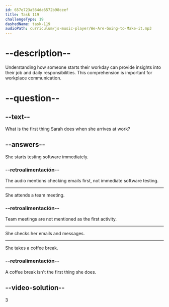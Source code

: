 ```yaml
---
id: 657e723a564da6572b98ceef
title: Task 119
challengeType: 19
dashedName: task-119
audioPath: curriculum/js-music-player/We-Are-Going-to-Make-it.mp3
---
```


<!-- Sarah: On arrival, I check my emails and messages from the team. It helps me plan my day. -->

# --description--

Understanding how someone starts their workday can provide insights into their job and daily responsibilities. This comprehension is important for workplace communication.

# --question--

## --text--

What is the first thing Sarah does when she arrives at work?

## --answers--

She starts testing software immediately.

### --retroalimentación--

The audio mentions checking emails first, not immediate software testing.

---

She attends a team meeting.

### --retroalimentación--

Team meetings are not mentioned as the first activity.

---

She checks her emails and messages.

---

She takes a coffee break.

### --retroalimentación--

A coffee break isn't the first thing she does.

## --video-solution--

3
